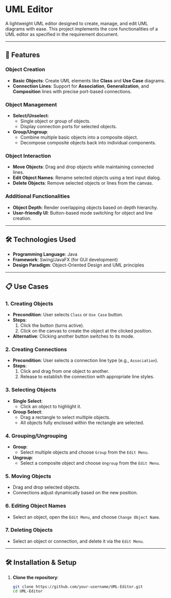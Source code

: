 # UML Editor

A lightweight UML editor designed to create, manage, and edit UML diagrams with ease. This project implements the core functionalities of a UML editor as specified in the requirement document.

---

## 🚀 Features

### Object Creation
- **Basic Objects**: Create UML elements like **Class** and **Use Case** diagrams.
- **Connection Lines**: Support for **Association**, **Generalization**, and **Composition** lines with precise port-based connections.

### Object Management
- **Select/Unselect**:
  - Single object or group of objects.
  - Display connection ports for selected objects.
- **Group/Ungroup**:
  - Combine multiple basic objects into a composite object.
  - Decompose composite objects back into individual components.

### Object Interaction
- **Move Objects**: Drag and drop objects while maintaining connected lines.
- **Edit Object Names**: Rename selected objects using a text input dialog.
- **Delete Objects**: Remove selected objects or lines from the canvas.

### Additional Functionalities
- **Object Depth**: Render overlapping objects based on depth hierarchy.
- **User-friendly UI**: Button-based mode switching for object and line creation.

---

## 🛠️ Technologies Used
- **Programming Language**: Java
- **Framework**: Swing/JavaFX (for GUI development)
- **Design Paradigm**: Object-Oriented Design and UML principles

---
## 📋 Use Cases

### 1. Creating Objects
- **Precondition**: User selects `Class` or `Use Case` button.
- **Steps**:
  1. Click the button (turns active).
  2. Click on the canvas to create the object at the clicked position.
- **Alternative**: Clicking another button switches to its mode.

### 2. Creating Connections
- **Precondition**: User selects a connection line type (e.g., `Association`).
- **Steps**:
  1. Click and drag from one object to another.
  2. Release to establish the connection with appropriate line styles.

### 3. Selecting Objects
- **Single Select**:
  - Click an object to highlight it.
- **Group Select**:
  - Drag a rectangle to select multiple objects.
  - All objects fully enclosed within the rectangle are selected.

### 4. Grouping/Ungrouping
- **Group**:
  - Select multiple objects and choose `Group` from the `Edit Menu`.
- **Ungroup**:
  - Select a composite object and choose `Ungroup` from the `Edit Menu`.

### 5. Moving Objects
- Drag and drop selected objects.
- Connections adjust dynamically based on the new position.

### 6. Editing Object Names
- Select an object, open the `Edit Menu`, and choose `Change Object Name`.

### 7. Deleting Objects
- Select an object or connection, and delete it via the `Edit Menu`.

---

## 🛠️ Installation & Setup

1. **Clone the repository**:
   ```bash
   git clone https://github.com/your-username/UML-Editor.git
   cd UML-Editor
   ```
